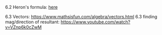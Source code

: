 6.2 Heron's formula: [here](https://www.mathsisfun.com/geometry/herons-formula.html)

6.3 Vectors: <https://www.mathsisfun.com/algebra/vectors.html>
6.3 finding mag/direction of resultant: <https://www.youtube.com/watch?v=VZnp6k0cZwM>
